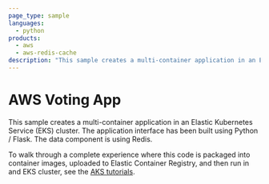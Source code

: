 ```yaml
---
page_type: sample
languages:
  - python
products:
  - aws
  - aws-redis-cache
description: "This sample creates a multi-container application in an Elastic Kubernetes Service (EKS) cluster."
---
```


# AWS Voting App

This sample creates a multi-container application in an Elastic Kubernetes Service (EKS) cluster. The application interface has been built using Python / Flask. The data component is using Redis.


To walk through a complete experience where this code is packaged into container images, uploaded to Elastic Container Registry, and then run in and EKS cluster, see the [AKS tutorials](https://docs.microsoft.com/en-us/azure/aks/tutorial-kubernetes-prepare-app?WT.mc_id=none-github-nepeters).

